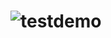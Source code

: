 # ![testdemo](https://user-images.githubusercontent.com/87768619/213168228-c1011d23-a31a-4fd7-aeaa-b8c14771f2c1.jpeg)
